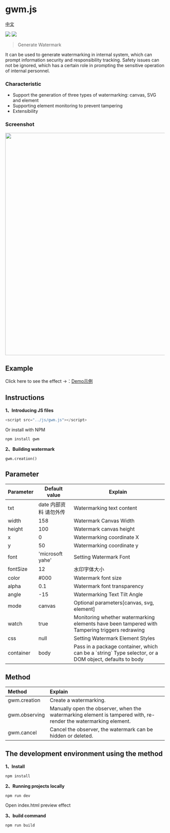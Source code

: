 # gwm.js

[中文](./README-CN.md)

[![](https://img.shields.io/npm/v/gwm.svg)](https://www.npmjs.com/package/gwm)
[![](https://img.shields.io/npm/dm/gwm.svg)](https://www.npmjs.com/package/gwm)

> Generate Watermark

It can be used to generate watermarking in internal system, which can prompt information security and responsibility tracking. Safety issues can not be ignored, which has a certain role in prompting the sensitive operation of internal personnel.

### Characteristic
+ Support the generation of three types of watermarking: canvas, SVG and element
+ Supporting element monitoring to prevent tampering
+ Extensibility

### Screenshot
<p align="center"><img src="https://raw.githubusercontent.com/loadchange/gwm/master/images/demo.png" width="700"></p>

## Example
Click here to see the effect →：[Demo示例](https://loadchange.github.io/gwm/index.html)


## Instructions
**1、Introducing JS files**
```javascript
<script src="../js/gwm.js"></script>
```
Or install with NPM
```
npm install gwm
```

**2、Building watermark**
```
gwm.creation()
```

## Parameter
<table>
    <thead>
        <tr>
            <th>Parameter</th>
            <th>Default value</th>
            <th>Explain</th>
        </tr>                           
    </thead>
    <tbody>
        <tr>
            <td>txt</td>
            <td>date 内部资料 请勿外传</td>
            <td>Watermarking text content</td>
        </tr>
        <tr>
            <td>width</td>
            <td>158</td>
            <td>Watermark Canvas Width</td>
        </tr>
        <tr>
            <td>height</td>
            <td>100</td>
            <td>Watermark canvas height</td>
        </tr>
        <tr>
            <td>x</td>
            <td>0</td>
            <td>Watermarking coordinate X</td>
        </tr>
        <tr>
            <td>y</td>
            <td>50</td>
            <td>Watermarking coordinate y</td>
        </tr>
        <tr>
            <td>font</td>
            <td>'microsoft yahe'</td>
            <td>Setting Watermark Font</td>
        </tr>
        <tr>
            <td>fontSize</td>
            <td>12</td>
            <td>水印字体大小</td>
        </tr>
        <tr>
            <td>color</td>
            <td>#000</td>
            <td>Watermark font size</td>
        </tr>
        <tr>
            <td>alpha</td>
            <td>0.1</td>
            <td>Watermark font transparency</td>
        </tr>
        <tr>
            <td>angle</td>
            <td>-15</td>
            <td>Watermarking Text Tilt Angle</td>
        </tr>
        <tr>
            <td>mode</td>
            <td>canvas</td>
            <td>Optional parameters[canvas, svg, element]</td>
        </tr>
        <tr>
            <td>watch</td>
            <td>true</td>
            <td>Monitoring whether watermarking elements have been tampered with<br>Tampering triggers redrawing</td>
        </tr>
        <tr>
            <td>css</td>
            <td>null</td>
            <td>Setting Watermark Element Styles</td>
        </tr>
        <tr>
            <td>container</td>
            <td>body</td>
            <td>Pass in a package container, which can be a `string` Type selector, or a DOM object, defaults to body</td>
        </tr>
    </tbody>
</table>


## Method
| Method            | Explain  |
| :--------       | :----  |
| gwm.creation | Create a watermarking. |
| gwm.observing | Manually open the observer, when the watermarking element is tampered with, re-render the watermarking element. |
| gwm.cancel | Cancel the observer, the watermark can be hidden or deleted. |


## The development environment using the method
**1、Install**
```
npm install
```

**2、Running projects locally**
```
npm run dev
```
Open index.html preview effect

**3、build command**
```
npm run build
```
